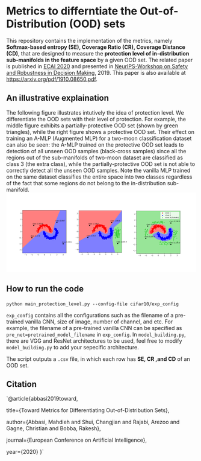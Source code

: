 # Metrics to differntiate the Out-of-Distribution (OOD) sets
This repository contains the implementation of the metrics, namely **Softmax-based entropy (SE), Coverage Ratio (CR), Coverage Distance (CD)**, that are designed to measure the **protection level of in-distribution sub-manifolds in the feature space** by a given OOD set. The related paper is published in [ECAI 2020](http://ecai2020.eu/) and presented in [NeurIPS-Workshop on Safety and Robustness in Decision Making](https://sites.google.com/view/neurips19-safe-robust-workshop), 2019. This paper is also available at <https://arxiv.org/pdf/1910.08650.pdf>. 

## An illustrative explaination
The following figure illustrates intutively the idea of protection level. We differentiate the OOD sets with their level of protection. For example, the middle figure exhibits a partially-protective OOD set (shown by green triangles), while the right figure shows a protective OOD set. Their effect on
training an A-MLP (Augmented MLP) for a two-moon classification dataset can also be seen: the A-MLP trained on the protective OOD set leads to detection of all unseen OOD samples (black-cross samples) since all the regions out of the sub-manifolds of two-moon dataset are classified as class 3 (the extra class), while the partially-protective OOD set is not able to correctly detect all the unseen OOD samples. Note the vanilla MLP trained on the same dataset classifies the entire space into two classes regardless of the fact that some regions do not belong to the in-distribution sub-manifold.
![](protection_level.png)



## How to run the code
`python main_protection_level.py --config-file cifar10/exp_config`


`exp_config` contains all the configurations such as the filename of a pre-trained vanilla CNN, size of image, number of channel, and etc. For example, the filename of a pre-trained vanilla CNN can be specified as `pre_net=pretrained_model_filename` in `exp_config`. In `model_building.py`, there are VGG and ResNet architectures to be used, feel free to modify `model_building.py` to add your sepecific architecture. 

The script outputs a `.csv` file, in which each row has **SE, CR ,and CD** of an OOD set.

## Citation
`@article{abbasi2019toward,

  title={Toward Metrics for Differentiating Out-of-Distribution Sets},
  
  author={Abbasi, Mahdieh and Shui, Changjian and Rajabi, Arezoo and Gagne, Christian and Bobba, Rakesh},
  
  journal={European Conference on Artificial Intelligence},
  
  year={2020}
}`



